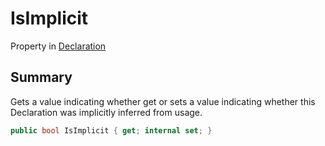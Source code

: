 # IsImplicit

Property in [Declaration](yarn.compiler.declaration.md)

## Summary

Gets a value indicating whether get or sets a value indicating whether this Declaration was implicitly inferred from usage.

```csharp
public bool IsImplicit { get; internal set; }
```
